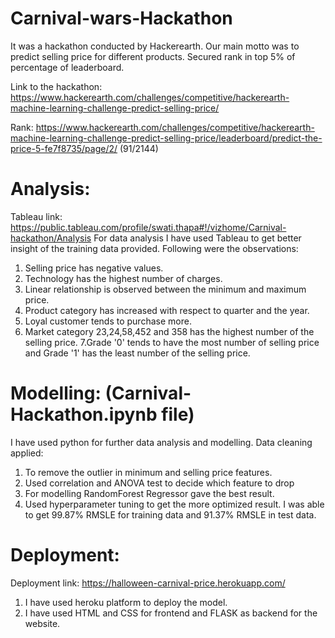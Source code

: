 # Carnival-wars-Hackathon

It was a hackathon conducted by Hackerearth. Our main motto was to predict selling price for different products.
Secured rank in top 5% of percentage of leaderboard. 

Link to the hackathon:
https://www.hackerearth.com/challenges/competitive/hackerearth-machine-learning-challenge-predict-selling-price/

Rank: https://www.hackerearth.com/challenges/competitive/hackerearth-machine-learning-challenge-predict-selling-price/leaderboard/predict-the-price-5-fe7f8735/page/2/
(91/2144)

# Analysis:
Tableau link: https://public.tableau.com/profile/swati.thapa#!/vizhome/Carnival-hackathon/Analysis
For data analysis I have used Tableau to get better insight of the training data provided. Following were the observations: 
1. Selling price has negative values.
2. Technology has the highest number of charges.
3. Linear relationship is observed between the minimum and maximum price.
4. Product category has increased with respect to quarter and the year.
5. Loyal customer tends to purchase more.
6. Market category 23,24,58,452 and 358 has the highest number of the selling price.
7.Grade '0' tends to have the most number of selling price and Grade '1' has the least number of the selling price.

# Modelling: (Carnival-Hackathon.ipynb file)
I have used python for further data analysis and modelling. Data cleaning applied:
1. To remove the outlier in minimum and selling price features.
2. Used correlation and ANOVA test to decide which feature to drop
3. For modelling RandomForest Regressor gave the best result. 
4. Used hyperparameter tuning to get the more optimized result. I was able to get 99.87% RMSLE for training data and 91.37% RMSLE in test data.

# Deployment:
Deployment link: https://halloween-carnival-price.herokuapp.com/
1. I have used heroku platform to deploy the model.
2. I have used HTML and CSS for frontend and FLASK as backend for the website.
